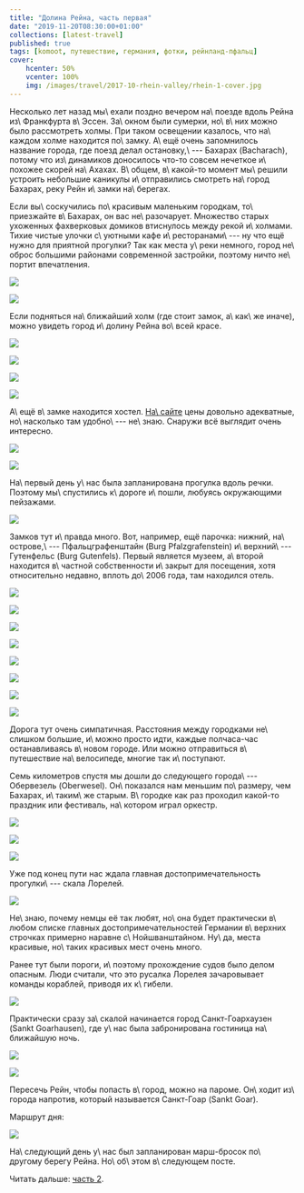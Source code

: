 ```yaml
---
title: "Долина Рейна, часть первая"
date: "2019-11-20T08:30:00+01:00"
collections: [latest-travel]
published: true
tags: [komoot, путешествие, германия, фотки, рейнланд-пфальц]
cover:
    hcenter: 50%
    vcenter: 100%
    img: /images/travel/2017-10-rhein-valley/rhein-1-cover.jpg
---
```


Несколько лет назад мы\ ехали поздно вечером на\ поезде вдоль Рейна 
из\ Франкфурта в\ Эссен. За\ окном были сумерки, но\ в\ них можно было 
рассмотреть холмы. При таком освещении казалось, что на\ каждом холме находится 
по\ замку. А\ ещё очень запомнилось название города, где поезд делал 
остановку,\ --- Бахарах (Bacharach), потому что из\ динамиков доносилось что-то 
совсем нечеткое и\ похожее скорей на\ Ахахах. В\ общем, в\ какой-то момент 
мы\ решили устроить небольшие каникулы и\ отправились смотреть на\ город 
Бахарах, реку Рейн и\ замки на\ берегах. 

<!--more-->

Если вы\ соскучились по\ красивым маленьким городкам, то\ приезжайте в\ Бахарах,
он вас не\ разочарует. Множество старых ухоженных фахверковых домиков втиснулось 
между рекой и\ холмами. Тихие чистые улочки с\ уютными кафе и\ ресторанами\ --- 
ну что ещё нужно для приятной прогулки? Так как места у\ реки немного, город 
не\ оброс большими районами современной застройки, поэтому ничто не\ портит 
впечатления.

![](/images/travel/2017-10-rhein-valley/rhein-1-bacharach-city-1.jpg)

![](/images/travel/2017-10-rhein-valley/rhein-1-bacharach-city-2.jpg)

Если подняться на\ ближайший холм (где стоит замок, а\ как\ же иначе), можно 
увидеть город и\ долину Рейна во\ всей красе.

![](/images/travel/2017-10-rhein-valley/rhein-1-bacharach-top-1.jpg)

![](/images/travel/2017-10-rhein-valley/rhein-1-bacharach-top-2.jpg)

![](/images/travel/2017-10-rhein-valley/rhein-1-bacharach-top-3.jpg)

![](/images/travel/2017-10-rhein-valley/rhein-1-bacharach-top-4-pano.jpg)

А\ ещё в\ замке находится хостел. [На\ сайте][hostel] цены довольно адекватные, 
но\ насколько там удобно\ --- не\ знаю. Снаружи всё выглядит очень интересно.

![](/images/travel/2017-10-rhein-valley/rhein-1-bacharach-hostel-1.jpg)

![](/images/travel/2017-10-rhein-valley/rhein-1-bacharach-hostel-2.jpg)

На\ первый день у\ нас была запланирована прогулка вдоль речки. Поэтому 
мы\ спустились к\ дороге и\ пошли, любуясь окружающими пейзажами.

![](/images/travel/2017-10-rhein-valley/rhein-1-walk-1.jpg)

Замков тут и\ правда много. Вот, например, ещё парочка: нижний, 
на\ острове,\ --- Пфальцграфенштайн (Burg Pfalzgrafenstein)
 и\ верхний\ --- Гутенфельс (Burg Gutenfels). Первый является музеем, а\ второй 
 находится в\ частной собственности и\ закрыт для посещения, хотя относительно 
 недавно, вплоть до\ 2006 года, там находился отель.

![](/images/travel/2017-10-rhein-valley/rhein-1-walk-2.jpg)

![](/images/travel/2017-10-rhein-valley/rhein-1-walk-3.jpg)

![](/images/travel/2017-10-rhein-valley/rhein-1-walk-4.jpg)

![](/images/travel/2017-10-rhein-valley/rhein-1-walk-5.jpg)

![](/images/travel/2017-10-rhein-valley/rhein-1-walk-6.jpg)

![](/images/travel/2017-10-rhein-valley/rhein-1-walk-7.jpg)

![](/images/travel/2017-10-rhein-valley/rhein-1-walk-8.jpg)

![](/images/travel/2017-10-rhein-valley/rhein-1-walk-9.jpg)

Дорога тут очень симпатичная. Расстояния между городками не\ слишком большие, 
и\ можно просто идти, каждые полчаса-час останавливаясь в\ новом городе. Или 
можно отправиться в\ путешествие на\ велосипеде, многие так и\ поступают.

Семь километров спустя мы дошли до следующего города\ --- Обервезель 
(Oberwesel). Он\ показался нам меньшим по\ размеру, чем Бахарах, и\ таким\ же 
старым. В\ городке как раз проходил какой-то праздник или фестиваль, на\ котором 
играл оркестр.

![](/images/travel/2017-10-rhein-valley/rhein-1-oberwesel-1.jpg)

![](/images/travel/2017-10-rhein-valley/rhein-1-oberwesel-2.jpg)

![](/images/travel/2017-10-rhein-valley/rhein-1-oberwesel-3.jpg)

Уже под конец пути нас ждала главная достопримечательность прогулки\ --- скала 
Лорелей. 

![](/images/travel/2017-10-rhein-valley/rhein-1-loreley-1.jpg)

Не\ знаю, почему немцы её так любят, но\ она будет практически в\ любом списке 
главных достопримечательностей Германии в\ верхних строчках примерно наравне 
с\ Нойшванштайном. Ну\ да, места красивые, но\ таких красивых мест очень много. 

Ранее тут были пороги, и\ поэтому прохождение судов было делом опасным. Люди 
считали, что это русалка Лорелея зачаровывает команды кораблей, приводя их 
к\ гибели.

![](/images/travel/2017-10-rhein-valley/rhein-1-loreley-2-pano.jpg)

Практически сразу за\ скалой начинается город Санкт-Гоархаузен (Sankt 
Goarhausen), где у\ нас была забронирована гостиница на\ ближайшую ночь. 

![](/images/travel/2017-10-rhein-valley/rhein-1-sankt-goarhausen-1.jpg)

![](/images/travel/2017-10-rhein-valley/rhein-1-sankt-goarhausen-2.jpg)

Пересечь Рейн, чтобы попасть в\ город, можно на пароме. Он\ ходит из\ города 
напротив, который называется Санкт-Гоар (Sankt Goar). 

Маршрут дня:

![](iframe:https://www.komoot.de/tour/23591561/embed)

На\ следующий день у\ нас был запланирован марш-бросок по\ другому берегу Рейна.
Но\ об\ этом в\ следующем посте.

Читать дальше: [часть 2](/post/rhein-valley-2/).

[hostel]: https://www.diejugendherbergen.de/jugendherbergen/bacharach/portrait

